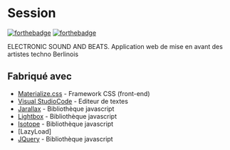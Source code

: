 # Session
[![forthebadge](http://forthebadge.com/images/badges/built-with-love.svg)](http://forthebadge.com)  [![forthebadge](https://forthebadge.com/images/badges/made-with-crayons.svg)](http://forthebadge.com)

ELECTRONIC SOUND AND BEATS.
Application web de mise en avant des artistes techno Berlinois

## Fabriqué avec

* [Materialize.css](http://materializecss.com) - Framework CSS (front-end)
* [Visual StudioCode](https://code.visualstudio.com/) - Editeur de textes
* [Jarallax](http://www.jarallax.com/) - Bibliothèque javascript
* [Lightbox](https://lokeshdhakar.com/projects/lightbox2/) - Bibliothèque javascript
* [Isotope](https://isotope.metafizzy.co/) - Bibliothèque javascript
* [LazyLoad]
* [JQuery](https://jquery.com/) - Bibliothèque javascript